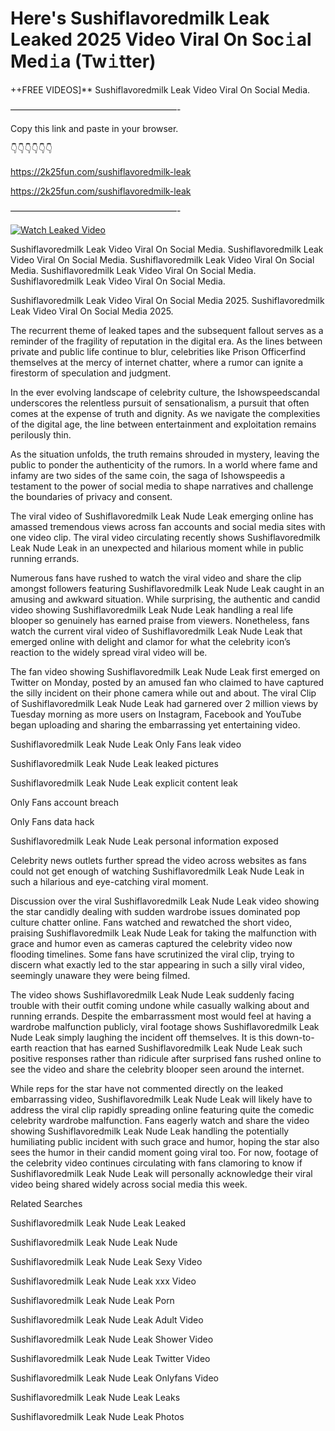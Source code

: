 # Here's Sushiflavoredmilk Leak Leaked 2025 Video Viral On Soc𝚒al Med𝚒a (Tw𝚒tter)

++FREE VIDEOS]** Sushiflavoredmilk Leak Video Viral On Social Media.

———————————————————-

Copy this link and paste in your browser.

👇👇👇👇👇👇

https://2k25fun.com/sushiflavoredmilk-leak

https://2k25fun.com/sushiflavoredmilk-leak

———————————————————-

[![Watch Leaked Video](https://miro.medium.com/v2/resize:fit:828/format:webp/1*cilzJN44JGOrTw9NJCrNHA.gif "Watch Leaked Video")](https://2k25fun.com/sushiflavoredmilk-leak)

Sushiflavoredmilk Leak Video Viral On Social Media. Sushiflavoredmilk Leak Video Viral On Social Media. Sushiflavoredmilk Leak Video Viral On Social Media. Sushiflavoredmilk Leak Video Viral On Social Media. Sushiflavoredmilk Leak Video Viral On Social Media.

Sushiflavoredmilk Leak Video Viral On Social Media 2025. Sushiflavoredmilk Leak Video Viral On Social Media 2025.

The recurrent theme of leaked tapes and the subsequent fallout serves as a reminder of the fragility of reputation in the digital era. As the lines between private and public life continue to blur, celebrities like Prison Officerfind themselves at the mercy of internet chatter, where a rumor can ignite a firestorm of speculation and judgment.

In the ever evolving landscape of celebrity culture, the Ishowspeedscandal underscores the relentless pursuit of sensationalism, a pursuit that often comes at the expense of truth and dignity. As we navigate the complexities of the digital age, the line between entertainment and exploitation remains perilously thin.

As the situation unfolds, the truth remains shrouded in mystery, leaving the public to ponder the authenticity of the rumors. In a world where fame and infamy are two sides of the same coin, the saga of Ishowspeedis a testament to the power of social media to shape narratives and challenge the boundaries of privacy and consent.

The viral video of Sushiflavoredmilk Leak Nude Leak emerging online has amassed tremendous views across fan accounts and social media sites with one video clip. The viral video circulating recently shows Sushiflavoredmilk Leak Nude Leak in an unexpected and hilarious moment while in public running errands.

Numerous fans have rushed to watch the viral video and share the clip amongst followers featuring Sushiflavoredmilk Leak Nude Leak caught in an amusing and awkward situation. While surprising, the authentic and candid video showing Sushiflavoredmilk Leak Nude Leak handling a real life blooper so genuinely has earned praise from viewers. Nonetheless, fans watch the current viral video of Sushiflavoredmilk Leak Nude Leak that emerged online with delight and clamor for what the celebrity icon’s reaction to the widely spread viral video will be.

The fan video showing Sushiflavoredmilk Leak Nude Leak first emerged on Twitter on Monday, posted by an amused fan who claimed to have captured the silly incident on their phone camera while out and about. The viral Clip of Sushiflavoredmilk Leak Nude Leak had garnered over 2 million views by Tuesday morning as more users on Instagram, Facebook and YouTube began uploading and sharing the embarrassing yet entertaining video.

Sushiflavoredmilk Leak Nude Leak Only Fans leak video

Sushiflavoredmilk Leak Nude Leak leaked pictures

Sushiflavoredmilk Leak Nude Leak explicit content leak

Only Fans account breach

Only Fans data hack

Sushiflavoredmilk Leak Nude Leak personal information exposed

Celebrity news outlets further spread the video across websites as fans could not get enough of watching Sushiflavoredmilk Leak Nude Leak in such a hilarious and eye-catching viral moment.

Discussion over the viral Sushiflavoredmilk Leak Nude Leak video showing the star candidly dealing with sudden wardrobe issues dominated pop culture chatter online. Fans watched and rewatched the short video, praising Sushiflavoredmilk Leak Nude Leak for taking the malfunction with grace and humor even as cameras captured the celebrity video now flooding timelines. Some fans have scrutinized the viral clip, trying to discern what exactly led to the star appearing in such a silly viral video, seemingly unaware they were being filmed.

The video shows Sushiflavoredmilk Leak Nude Leak suddenly facing trouble with their outfit coming undone while casually walking about and running errands. Despite the embarrassment most would feel at having a wardrobe malfunction publicly, viral footage shows Sushiflavoredmilk Leak Nude Leak simply laughing the incident off themselves. It is this down-to-earth reaction that has earned Sushiflavoredmilk Leak Nude Leak such positive responses rather than ridicule after surprised fans rushed online to see the video and share the celebrity blooper seen around the internet.

While reps for the star have not commented directly on the leaked embarrassing video, Sushiflavoredmilk Leak Nude Leak will likely have to address the viral clip rapidly spreading online featuring quite the comedic celebrity wardrobe malfunction. Fans eagerly watch and share the video showing Sushiflavoredmilk Leak Nude Leak handling the potentially humiliating public incident with such grace and humor, hoping the star also sees the humor in their candid moment going viral too. For now, footage of the celebrity video continues circulating with fans clamoring to know if Sushiflavoredmilk Leak Nude Leak will personally acknowledge their viral video being shared widely across social media this week.

Related Searches

Sushiflavoredmilk Leak Nude Leak Leaked

Sushiflavoredmilk Leak Nude Leak Nude

Sushiflavoredmilk Leak Nude Leak Sexy Video

Sushiflavoredmilk Leak Nude Leak xxx Video

Sushiflavoredmilk Leak Nude Leak Porn

Sushiflavoredmilk Leak Nude Leak Adult Video

Sushiflavoredmilk Leak Nude Leak Shower Video

Sushiflavoredmilk Leak Nude Leak Twitter Video

Sushiflavoredmilk Leak Nude Leak Onlyfans Video

Sushiflavoredmilk Leak Nude Leak Leaks

Sushiflavoredmilk Leak Nude Leak Photos
